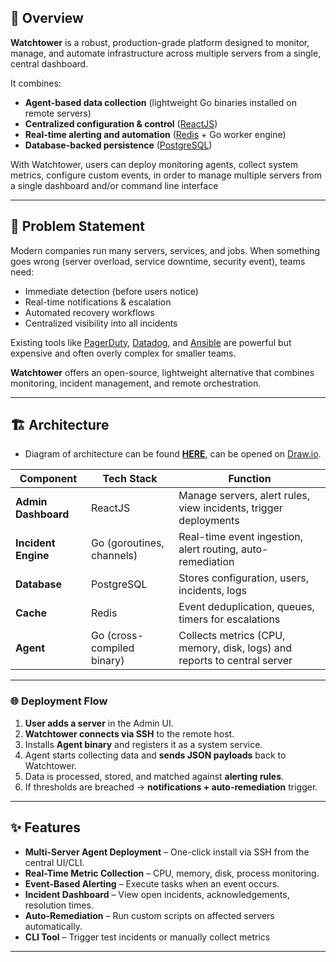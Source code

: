 ## 📖 Overview

**Watchtower** is a robust, production-grade platform designed to monitor, manage, and automate infrastructure across multiple servers from a single, central dashboard.

It combines:

* **Agent-based data collection** (lightweight Go binaries installed on remote servers)
* **Centralized configuration & control** ([ReactJS](https://react.dev/))
* **Real-time alerting and automation** ([Redis](https://redis.io/) + Go worker engine)
* **Database-backed persistence** ([PostgreSQL](https://www.postgresql.org/))

With Watchtower, users can deploy monitoring agents, collect system metrics, configure custom events, in order to manage multiple servers from a single dashboard and/or command line interface

---

## 🎯 Problem Statement

Modern companies run many servers, services, and jobs. When something goes wrong (server overload, service downtime, security event), teams need:

* Immediate detection (before users notice)
* Real-time notifications & escalation
* Automated recovery workflows
* Centralized visibility into all incidents

Existing tools like [PagerDuty](https://www.pagerduty.com/), [Datadog](https://www.datadoghq.com/), and [Ansible](https://docs.ansible.com/) are powerful but expensive and often overly complex for smaller teams.

**Watchtower** offers an open-source, lightweight alternative that combines monitoring, incident management, and remote orchestration.

---

## 🏗️ Architecture

 - Diagram of architecture can be found **[HERE](https://drive.google.com/file/d/1M5uuJO1P3fCySoNSBnkVTFyPqVh9pYCr/view?usp=drive_link)**, can be opened on [Draw.io](http://draw.io).

| Component           | Tech Stack                 | Function                                                                 |
| ------------------- | -------------------------- | ------------------------------------------------------------------------ |
| **Admin Dashboard** | ReactJS                    | Manage servers, alert rules, view incidents, trigger deployments         |
| **Incident Engine** | Go (goroutines, channels)  | Real-time event ingestion, alert routing, auto-remediation               |
| **Database**        | PostgreSQL                 | Stores configuration, users, incidents, logs                             |
| **Cache**   | Redis                      | Event deduplication, queues, timers for escalations                      |
| **Agent**           | Go (cross-compiled binary) | Collects metrics (CPU, memory, disk, logs) and reports to central server |

---

### 🌐 Deployment Flow

1. **User adds a server** in the Admin UI.
2. **Watchtower connects via SSH** to the remote host.
3. Installs **Agent binary** and registers it as a system service.
4. Agent starts collecting data and **sends JSON payloads** back to Watchtower.
5. Data is processed, stored, and matched against **alerting rules**.
6. If thresholds are breached → **notifications + auto-remediation** trigger.
---

## ✨ Features

- **Multi-Server Agent Deployment** – One-click install via SSH from the central UI/CLI.
- **Real-Time Metric Collection** – CPU, memory, disk, process monitoring.
- **Event-Based Alerting** – Execute tasks when an event occurs.
- **Incident Dashboard** – View open incidents, acknowledgements, resolution times.
- **Auto-Remediation** – Run custom scripts on affected servers automatically.
- **CLI Tool** – Trigger test incidents or manually collect metrics

---
